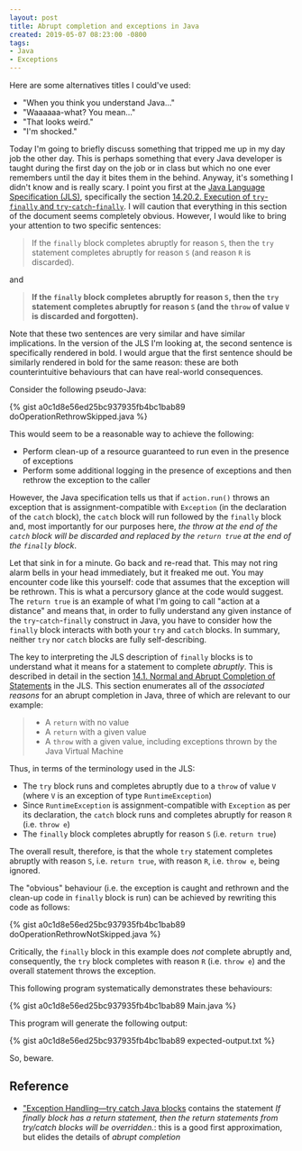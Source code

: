 ```yaml
---
layout: post
title: Abrupt completion and exceptions in Java
created: 2019-05-07 08:23:00 -0800
tags:
- Java
- Exceptions
---
```

Here are some alternatives titles I could've used:

* "When you think you understand Java&hellip;"
* "Waaaaaa-what? You mean&hellip;"
* "That looks weird."
* "I'm shocked."

Today I'm going to briefly discuss something that tripped me up in my day job the other day. This is perhaps something that every Java developer is taught during the first day on the job or in class but which no one ever remembers until the day it bites them in the behind. Anyway, it's something I didn't know and is really scary. I point you first at the [Java Language Specification (JLS)][jls], specifically the section [14.20.2. Execution of `try`-`finally` and `try`-`catch`-`finally`][jls-14.20.2]. I will caution that everything in this section of the document seems completely obvious. However, I would like to bring your attention to two specific sentences:

> If the `finally` block completes abruptly for reason `S`, then the `try` statement completes abruptly for reason `S` (and reason `R` is discarded).

and

> **If the `finally` block completes abruptly for reason `S`, then the `try` statement completes abruptly for reason `S` (and the `throw` of value `V` is discarded and forgotten).**

Note that these two sentences are very similar and have similar implications. In the version of the JLS I'm looking at, the second sentence is specifically rendered in bold. I would argue that the first sentence should be similarly rendered in bold for the same reason: these are both counterintuitive behaviours that can have real-world consequences.

Consider the following pseudo-Java:

{% gist a0c1d8e56ed25bc937935fb4bc1bab89 doOperationRethrowSkipped.java %}

This would seem to be a reasonable way to achieve the following:

* Perform clean-up of a resource guaranteed to run even in the presence of exceptions
* Perform some additional logging in the presence of exceptions and then rethrow the exception to the caller

However, the Java specification tells us that if `action.run()` throws an exception that is assignment-compatible with `Exception` (in the declaration of the `catch` block), the `catch` block will run followed by the `finally` block and, most importantly for our purposes here, _the throw at the end of the `catch` block will be discarded and replaced by the `return true` at the end of the `finally` block_.

Let that sink in for a minute. Go back and re-read that. This may not ring alarm bells in your head immediately, but it freaked me out. You  may encounter code like this yourself: code that assumes that the exception will be rethrown. This is what a percursory glance at the code would suggest. The `return true` is an example of what I'm going to call "action at a distance" and means that, in order to fully understand any given instance of the `try`-`catch`-`finally` construct in Java, you have to consider how the `finally` block interacts with both your `try` and `catch` blocks. In summary, neither `try` nor `catch` blocks are fully self-describing.

The key to interpreting the JLS description of `finally` blocks is to understand what it means for a statement to complete _abruptly_. This is described in detail in the section [14.1. Normal and Abrupt Completion of Statements][jls-14.1] in the JLS. This section enumerates all of the _associated reasons_ for an abrupt completion in Java, three of which are relevant to our example:

> * A `return` with no value
> * A `return` with a given value
> * A `throw` with a given value, including exceptions thrown by the Java Virtual Machine

Thus, in terms of the terminology used in the JLS:

* The `try` block runs and completes abruptly due to a `throw` of value `V` (where `V` is an exception of type `RuntimeException`)
* Since `RuntimeException` is assignment-compatible with `Exception` as per its declaration, the `catch` block runs and completes abruptly for reason `R` (i.e. `throw e`)
* The `finally` block completes abruptly for reason `S` (i.e. `return true`)

The overall result, therefore, is that the whole `try` statement completes abruptly with reason `S`, i.e. `return true`, with reason `R`, i.e. `throw e`, being ignored.

The "obvious" behaviour (i.e. the exception is caught and rethrown and the clean-up code in `finally` block is run) can be achieved by rewriting this code as follows:

{% gist a0c1d8e56ed25bc937935fb4bc1bab89 doOperationRethrowNotSkipped.java %}

Critically, the `finally` block in this example does _not_ complete abruptly and, consequently, the `try` block completes with reason `R` (i.e. `throw e`) and the overall statement throws the exception.

This following program systematically demonstrates these behaviours:

{% gist a0c1d8e56ed25bc937935fb4bc1bab89 Main.java %}

This program will generate the following output:

{% gist a0c1d8e56ed25bc937935fb4bc1bab89 expected-output.txt %}

So, beware.

## Reference

* ["Exception Handling&mdash;try catch Java blocks][java-beginners-tutorial] contains the statement _If finally block has a return statement, then the return statements from try/catch blocks will be overridden._: this is a good first approximation, but elides the details of _abrupt completion_

[jls]: https://docs.oracle.com/javase/specs/jls/se12/html/index.html
[jls-14.1]: https://docs.oracle.com/javase/specs/jls/se12/html/jls-14.html#jls-14.1
[jls-14.20.2]: https://docs.oracle.com/javase/specs/jls/se12/html/jls-14.html#jls-14.20.2
[java-beginners-tutorial]: https://javabeginnerstutorial.com/core-java-tutorial/exception-handling-try-catch-java/
